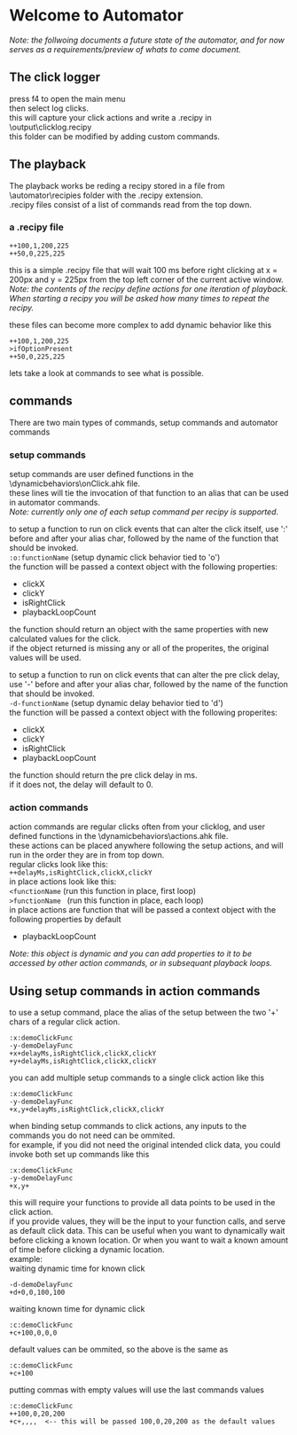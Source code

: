 # Welcome to Automator    
*Note: the follwoing documents a future state of the automator, and for now serves as a requirements/preview of whats to come document.*
## The click logger    
press f4 to open the main menu    
then select log clicks.    
this will capture your click actions and write a .recipy in \output\clicklog.recipy    
this folder can be modified by adding custom commands.    


## The playback    
The playback works be reding a recipy stored in a file from \automator\recipies folder with the .recipy extension.    
.recipy files consist of a list of commands read from the top down.  
### a .recipy file    
```
++100,1,200,225    
++50,0,225,225
```    
this is a simple .recipy file that will wait 100 ms before right clicking at x = 200px and y = 225px from the top left corner of the current active window.    
*Note: the contents of the recipy define actions for one iteration of playback.  When starting a recipy you will be asked how many times to repeat the recipy.*
    
these files can become more complex to add dynamic behavior like this
```
++100,1,200,225    
>ifOptionPresent
++50,0,225,225
```    
lets take a look at commands to see what is possible.

## commands    
There are two main types of commands, setup commands and automator commands    
### **setup commands**    
setup commands are user defined functions in the \dynamicbehaviors\onClick.ahk file.    
these lines will tie the invocation of that function to an alias that can be used in automator commands.    
*Note: currently only one of each setup command per recipy is supported.*    

to setup a function to run on click events that can alter the click itself, use ':' before and after your alias char,
followed by the name of the function that should be invoked.    
```:o:functionName``` (setup dynamic click behavior tied to 'o')    
the function will be passed a context object with the following properties:    
- clickX
- clickY
- isRightClick
- playbackLoopCount
    
the function should return an object with the same properties with new calculated values for the click.    
if the object returned is missing any or all of the properites, the original values will be used.

to setup a function to run on click events that can alter the pre click delay, use '-' before and after your alias char, followed by the name of the function that should be invoked.    
```-d-functionName``` (setup dynamic delay behavior tied to 'd')    
the function will be passed a context object with the following properites:
- clickX
- clickY
- isRightClick
- playbackLoopCount
    
the function should return the pre click delay in ms.    
if it does not, the delay will default to 0.

### **action commands**    
action commands are regular clicks often from your clicklog, and user defined functions in the \dynamicbehaviors\actions.ahk file.    
these actions can be placed anywhere following the setup actions, and will run in the order they are in from top down.    
regular clicks look like this:    
```++delayMs,isRightClick,clickX,clickY```    
in place actions look like this:    
```<functionName``` (run this function in place, first loop)    
```>functionName ``` (run this function in place, each loop)    
in place actions are function that will be passed a context object with the following properties by default
- playbackLoopCount
    
*Note: this object is dynamic and you can add properties to it to be accessed by other action commands, or in subsequant playback loops.*    

## Using setup commands in action commands    
to use a setup command, place the alias of the setup between the two '+' chars of a regular click action.    
```
:x:demoClickFunc
-y-demoDelayFunc
+x+delayMs,isRightClick,clickX,clickY
+y+delayMs,isRightClick,clickX,clickY
```    
you can add multiple setup commands to a single click action like this

```
:x:demoClickFunc
-y-demoDelayFunc
+x,y+delayMs,isRightClick,clickX,clickY
```    
when binding setup commands to click actions, any inputs to the commands you do not need can be ommited.    
for example, if you did not need the original intended click data, you could invoke both set up commands like this    

```
:x:demoClickFunc
-y-demoDelayFunc
+x,y+
```    
this will require your functions to provide all data points to be used in the click action.    
if you provide values, they will be the input to your function calls, and serve as default click data.  This can be useful when you want to dynamically wait before clicking a known location.  Or when you want to wait a known amount of time before clicking a dynamic location.    
example:    
waiting dynamic time for known click

```
-d-demoDelayFunc
+d+0,0,100,100
```    
waiting known time for dynamic click
```
:c:demoClickFunc
+c+100,0,0,0
```    
default values can be ommited, so the above is the same as    
```
:c:demoClickFunc
+c+100
```    
putting commas with empty values will use the last commands values    
```
:c:demoClickFunc
++100,0,20,200
+c+,,,,  <-- this will be passed 100,0,20,200 as the default values
```    